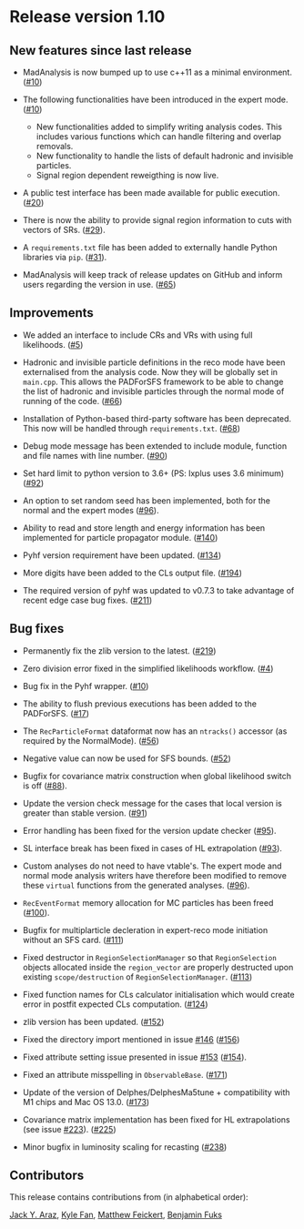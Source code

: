 # Release version 1.10

## New features since last release

* MadAnalysis is now bumped up to use c++11 as a minimal environment.
   ([#10](https://github.com/MadAnalysis/madanalysis5/pull/10))

* The following functionalities have been introduced in the expert mode.
   ([#10](https://github.com/MadAnalysis/madanalysis5/pull/10))
  * New functionalities added to simplify writing analysis codes. This includes
     various functions which can handle filtering and overlap removals.
  * New functionality to handle the lists of default hadronic and invisible
     particles.
  * Signal region dependent reweigthing is now live.

* A public test interface has been made available for public execution.
   ([#20](https://github.com/MadAnalysis/madanalysis5/pull/20))

* There is now the ability to provide signal region information to cuts with
   vectors of SRs.
   ([#29](https://github.com/MadAnalysis/madanalysis5/pull/29)).

* A `requirements.txt` file has been added to externally handle Python
   libraries via `pip`.
   ([#31](https://github.com/MadAnalysis/madanalysis5/pull/31)).

* MadAnalysis will keep track of release updates on GitHub and inform users
   regarding the version in use.
   ([#65](https://github.com/MadAnalysis/madanalysis5/pull/65))

## Improvements

* We added an interface to include CRs and VRs with using full likelihoods.
   ([#5](https://github.com/MadAnalysis/madanalysis5/pull/5))

* Hadronic and invisible particle definitions in the reco mode have been externalised
   from the analysis code. Now they will be globally set in `main.cpp`. This allows the
   PADForSFS framework to be able to change the list of hadronic and invisible
   particles through the normal mode of running of the code.
   ([#66](https://github.com/MadAnalysis/madanalysis5/pull/66))

* Installation of Python-based third-party software has been deprecated.
   This now will be handled through `requirements.txt`.
   ([#68](https://github.com/MadAnalysis/madanalysis5/pull/68))

* Debug mode message has been extended to include module, function and file names
   with line number. ([#90](https://github.com/MadAnalysis/madanalysis5/pull/90))

* Set hard limit to python version to 3.6+ (PS: lxplus uses 3.6 minimum)
   ([#92](https://github.com/MadAnalysis/madanalysis5/pull/92))

* An option to set random seed has been implemented, both for the normal and the expert modes
   ([#96](https://github.com/MadAnalysis/madanalysis5/pull/96)).

* Ability to read and store length and energy information has been implemented
  for particle propagator module.
  ([#140](https://github.com/MadAnalysis/madanalysis5/pull/140))

* Pyhf version requirement have been updated.
  ([#134](https://github.com/MadAnalysis/madanalysis5/pull/134))

* More digits have been added to the CLs output file.
  ([#194](https://github.com/MadAnalysis/madanalysis5/pull/194))

* The required version of pyhf was updated to v0.7.3 to take advantage of recent
  edge case bug fixes.
  ([#211](https://github.com/MadAnalysis/madanalysis5/pull/211))

## Bug fixes

* Permanently fix the zlib version to the latest.
   ([#219](https://github.com/MadAnalysis/madanalysis5/pull/219))

* Zero division error fixed in the simplified likelihoods workflow.
   ([#4](https://github.com/MadAnalysis/madanalysis5/pull/4))

* Bug fix in the Pyhf wrapper.
   ([#10](https://github.com/MadAnalysis/madanalysis5/pull/10))

* The ability to flush previous executions has been added to the PADForSFS.
   ([#17](https://github.com/MadAnalysis/madanalysis5/pull/17))

* The `RecParticleFormat` dataformat now has an `ntracks()` accessor (as
   required by the NormalMode).
   ([#56](https://github.com/MadAnalysis/madanalysis5/pull/56))

* Negative value can now be used for SFS bounds.
   ([#52](https://github.com/MadAnalysis/madanalysis5/pull/52))

* Bugfix for covariance matrix construction when global likelihood switch is off
   ([#88](https://github.com/MadAnalysis/madanalysis5/pull/88)).

* Update the version check message for the cases that local version is greater
   than stable version. ([#91](https://github.com/MadAnalysis/madanalysis5/pull/91))
* Error handling has been fixed for the version update checker
   ([#95](https://github.com/MadAnalysis/madanalysis5/pull/95)).

* SL interface break has been fixed in cases of HL extrapolation
   ([#93](https://github.com/MadAnalysis/madanalysis5/pull/93)).

* Custom analyses do not need to have vtable's. The expert mode and normal mode
   analysis writers have therefore been modified to remove these `virtual` functions
   from the generated analyses.
   ([#96](https://github.com/MadAnalysis/madanalysis5/pull/96)).

* `RecEventFormat` memory allocation for MC particles has been freed
   ([#100](https://github.com/MadAnalysis/madanalysis5/pull/100)).

* Bugfix for multiplarticle decleration in expert-reco mode initiation without an SFS card.
  ([#111](https://github.com/MadAnalysis/madanalysis5/pull/111))

* Fixed destructor in `RegionSelectionManager` so that `RegionSelection`
  objects allocated inside the `region_vector` are properly destructed upon
  existing `scope/destruction` of `RegionSelectionManager`.
  ([#113](https://github.com/MadAnalysis/madanalysis5/pull/113))

* Fixed function names for CLs calculator initialisation which would create
  error in postfit expected CLs computation.
  ([#124](https://github.com/MadAnalysis/madanalysis5/pull/124))

* zlib version has been updated.
  ([#152](https://github.com/MadAnalysis/madanalysis5/pull/152))

* Fixed the directory import mentioned in issue [#146](https://github.com/MadAnalysis/madanalysis5/issues/146)
 ([#156](https://github.com/MadAnalysis/madanalysis5/pull/156))

* Fixed attribute setting issue presented in issue [#153](https://github.com/MadAnalysis/madanalysis5/issues/153)
  ([#154](https://github.com/MadAnalysis/madanalysis5/pull/154)).

* Fixed an attribute misspelling in `ObservableBase`.
   ([#171](https://github.com/MadAnalysis/madanalysis5/pull/171))

* Update of the version of Delphes/DelphesMa5tune + compatibility with M1 chips and Mac OS 13.0.
   ([#173](https://github.com/orgs/MadAnalysis/discussions/173))

* Covariance matrix implementation has been fixed for HL extrapolations
  (see issue [#223](https://github.com/MadAnalysis/madanalysis5/issues/223)).
  ([#225](https://github.com/MadAnalysis/madanalysis5/pull/225))

* Minor bugfix in luminosity scaling for recasting
  ([#238](https://github.com/MadAnalysis/madanalysis5/pull/238))

## Contributors

This release contains contributions from (in alphabetical order):

[Jack Y. Araz](https://github.com/jackaraz),
[Kyle Fan](https://github.com/kfan326),
[Matthew Feickert](https://github.com/matthewfeickert),
[Benjamin Fuks](https://github.com/bfuks)
